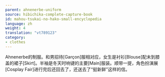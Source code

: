 ```yaml
---
parent: ahnenerbe-uniform
source: hibichika-complete-capture-book
id: mahou-tsukai-no-hako-small-encyclopedia
language: zh
weight: 4
translation: "vt789123"
category:
- clothes
---
```


Ahnenerbe的制服。和男招待[Garçon]服相对应，女生是衬衫[Blouse]配未到膝盖的裙子[Skirt]。半袖是冬天时响键的主要[Main]服装。顺带一提，角色扮演展[Cosplay Fair]进行完后还回去了，还送去了“挺新鲜”这样的信。
